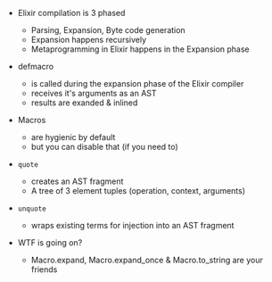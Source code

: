 * Elixir compilation is 3 phased
  * Parsing, Expansion, Byte code generation
  * Expansion happens recursively
  * Metaprogramming in Elixir happens in the Expansion phase

* defmacro
  * is called during the expansion phase of the Elixir compiler
  * receives it's arguments as an AST
  * results are exanded & inlined

* Macros
  * are hygienic by default
  * but you can disable that (if you need to)

* `quote`
   * creates an AST fragment
   * A tree of 3 element tuples (operation, context, arguments)

* `unquote`
   * wraps existing terms for injection into an AST fragment

* WTF is going on?
  * Macro.expand, Macro.expand_once & Macro.to_string are your friends

